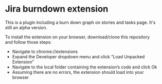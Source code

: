 # Jira burndown extension
This is a plugin including a burn down graph on stories and tasks page. It's still an alpha version.

To install the extension on your browser, download/clone this repository and follow those steps: 
* Navigate to chrome://extensions
* Expand the Developer dropdown menu and click “Load Unpacked Extension”
* Navigate to the local folder containing the extension’s code and click Ok
* Assuming there are no errors, the extension should load into your browser


